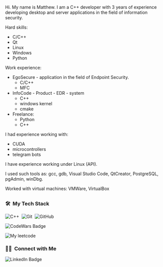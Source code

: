 

  Hi. My name is Matthew. I am a C++ developer with 3 years of experience developing desktop and server applications in the field of information security.  
  
Hard skills:
- C/C++
- Qt
- Linux
- Windows
- Python

Work experience:
- EgoSecure - application in the field of Endpoint Security.
  - C/C++
  - MFC
- InfoCode - Product - EDR - system
  - C++
  - windows kernel
  - cmake
- Freelance:
  - Python
  - C++

I had experience working with:
- CUDA
- microcontrollers
- telegram bots

I have experience working under Linux (API).

I used such tools as: gcc, gdb, Visual Studio Code, QtCreator, PostgreSQL, pgAdmin, winDbg.

Worked with virtual machines: VMWare, VirtualBox
<h2>
  
</h2>

### 🛠 &nbsp;My Tech Stack
 ![C++](https://img.shields.io/badge/-C++-05122A?style=flat&logo=C%2B%2B&logoColor=00599C)&nbsp;
 ![Git](https://img.shields.io/badge/-Git-05122A?style=flat&logo=git)&nbsp;
 ![GitHub](https://img.shields.io/badge/-GitHub-05122A?style=flat&logo=github)&nbsp;


<div id="badges">
  <img src="https://www.codewars.com/users/Cap%20Smollett/badges/small" alt="CodeWars Badge"/>
</div>

![My leetcode](https://leetcode-badge-sage.vercel.app/badge/CapSmoIIett?theme=dark)

### 🤝🏻 &nbsp;Connect with Me

<div>
  <img src="https://img.shields.io/badge/LinkedIn-LinkedIn-blue?logo=linkedin&logoColor=white" alt="LinkedIn Badge"/>
</div>
